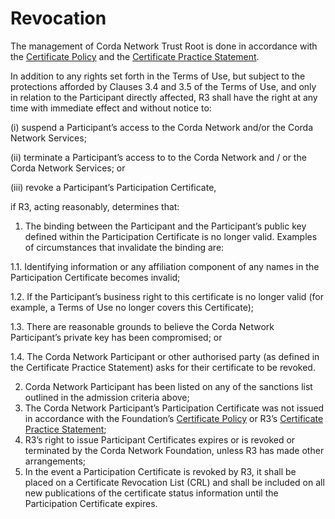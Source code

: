 # Revocation

  
The management of Corda Network Trust Root is done in accordance with the [Certificate Policy](https://trust.corda.network/trust-root/certificate-policy.html) and the [Certificate Practice Statement](https://trust.corda.network/trust-root/certificate-practices.html).

In addition to any rights set forth in the Terms of Use, but subject to the protections afforded by Clauses 3.4 and 3.5 of the Terms of Use,  and only in relation to the Participant directly affected, R3 shall have the right at any time with immediate effect and without notice to:

   (i) suspend a Participant’s access to the Corda Network and/or the Corda Network Services;
   
   (ii) terminate a Participant’s access to to the Corda Network and / or the Corda Network Services; or
   
   (iii) revoke a Participant’s Participation Certificate,

if R3, acting reasonably, determines that:

1. The binding between the Participant and the Participant’s public key defined within the Participation Certificate is no longer valid. 
   Examples of circumstances that invalidate the binding are:
   

1.1. Identifying information or any affiliation component of any names in the Participation Certificate becomes invalid;
    
    
1.2. If the Participant’s business right to this certificate is no longer valid (for example, a Terms of Use no longer covers this Certificate);
    
    
1.3. There are reasonable grounds to believe the Corda Network Participant’s private key has been compromised; or
    
   
1.4. The Corda Network Participant or other authorised party (as defined in the Certificate Practice Statement) asks for their certificate to be revoked.
    
    
2. Corda Network Participant has been listed on any of the sanctions list outlined in the admission criteria above;
3. The Corda Network Participant’s Participation Certificate was not issued in accordance with the Foundation’s [Certificate Policy](https://trust.corda.network/trust-root/certificate-policy.html) or R3’s [Certificate Practice Statement](https://trust.corda.network/trust-root/certificate-practices.html);
4. R3’s right to issue Participant Certificates expires or is revoked or terminated by the Corda Network Foundation, unless R3 has made other arrangements;
5. In the event a Participation Certificate is revoked by R3, it shall be placed on a Certificate Revocation List (CRL) and shall be included on all new publications of the certificate status information until the Participation Certificate expires.
